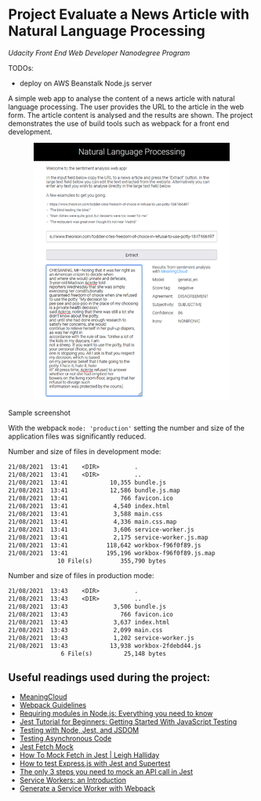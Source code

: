 # Project Evaluate a News Article with Natural Language Processing 
*Udacity Front End Web Developer Nanodegree Program*

TODOs:

- deploy on AWS Beanstalk Node.js server

A simple web app to analyse the content of a news article with natural language processing. The 
user provides the URL to the article in the web form. The article content is analysed and the 
results are shown. The project demonstrates the use of build tools such as webpack for a front end
development.

<p align="center">
    <img src="doc/screenshot.png" width="400">
    <p>Sample screenshot</p>
</p>

With the webpack `mode: 'production'` setting the number and size of the application files was 
significantly reduced.

Number and size of files in development mode:

```shell
21/08/2021  13:41    <DIR>          .
21/08/2021  13:41    <DIR>          ..
21/08/2021  13:41            10,355 bundle.js
21/08/2021  13:41            12,586 bundle.js.map
21/08/2021  13:41               766 favicon.ico
21/08/2021  13:41             4,540 index.html
21/08/2021  13:41             3,588 main.css
21/08/2021  13:41             4,336 main.css.map
21/08/2021  13:41             3,606 service-worker.js
21/08/2021  13:41             2,175 service-worker.js.map
21/08/2021  13:41           118,642 workbox-f96f0f89.js
21/08/2021  13:41           195,196 workbox-f96f0f89.js.map
              10 File(s)        355,790 bytes
```

Number and size of files in production mode:

```shell
21/08/2021  13:43    <DIR>          .
21/08/2021  13:43    <DIR>          ..
21/08/2021  13:43             3,506 bundle.js
21/08/2021  13:43               766 favicon.ico
21/08/2021  13:43             3,637 index.html
21/08/2021  13:43             2,099 main.css
21/08/2021  13:43             1,202 service-worker.js
21/08/2021  13:43            13,938 workbox-2fdebd44.js
               6 File(s)         25,148 bytes
```

## Useful readings used during the project:

- [MeaningCloud](https://www.meaningcloud.com/)
- [Webpack Guidelines](https://webpack.js.org/guides/development/)
- [Requiring modules in Node.js: Everything you need to know](https://www.freecodecamp.org/news/requiring-modules-in-node-js-everything-you-need-to-know-e7fbd119be8/)
- [Jest Tutorial for Beginners: Getting Started With JavaScript Testing](https://www.valentinog.com/blog/jest/)
- [Testing with Node, Jest, and JSDOM](https://freecontent.manning.com/testing-with-node-jest-and-jsdom/)
- [Testing Asynchronous Code](https://jestjs.io/docs/asynchronous)
- [Jest Fetch Mock](https://www.npmjs.com/package/jest-fetch-mock#mocking-multiple-fetches-with-different-responses)
- [How To Mock Fetch in Jest | Leigh Halliday](https://www.leighhalliday.com/mock-fetch-jest)
- [How to test Express.js with Jest and Supertest](https://www.albertgao.xyz/2017/05/24/how-to-test-expressjs-with-jest-and-supertest/)
- [The only 3 steps you need to mock an API call in Jest](https://zaklaughton.dev/blog/the-only-3-steps-you-need-to-mock-an-api-call-in-jest/)
- [Service Workers: an Introduction](https://developers.google.com/web/fundamentals/primers/service-workers/)
- [Generate a Service Worker with Webpack](https://developers.google.com/web/tools/workbox/guides/generate-service-worker/webpack)
